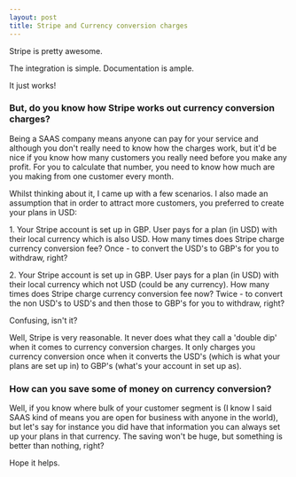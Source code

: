 ```yaml
---
layout: post
title: Stripe and Currency conversion charges
---
```


Stripe is pretty awesome.

The integration is simple. Documentation is ample.

It just works!

### But, do you know how Stripe works out currency conversion charges?

Being a SAAS company means anyone can pay for your service and although you don't really need to know how the charges work, but it'd be nice if you know how many customers you really need before you make any profit. For you to calculate that number, you need to know how much are you making from one customer every month.

Whilst thinking about it, I came up with a few scenarios. I also made an assumption that in order to attract more customers, you preferred to create your plans in USD:

1\. Your Stripe account is set up in GBP. User pays for a plan (in USD) with their local currency which is also USD. How many times does Stripe charge currency conversion fee? Once - to convert the USD's to GBP's for you to withdraw, right?

2\. Your Stripe account is set up in GBP. User pays for a plan (in USD) with their local currency which not USD (could be any currency). How many times does Stripe charge currency conversion fee now? Twice - to convert the non USD's to USD's and then those to GBP's for you to withdraw, right?

Confusing, isn't it?

Well, Stripe is very reasonable. It never does what they call a 'double dip' when it comes to currency conversion charges. It only charges you currency conversion once when it converts the USD's (which is what your plans are set up in) to GBP's (what's your account in set up as).

### How can you save some of money on currency conversion?

Well, if you know where bulk of your customer segment is (I know I said SAAS kind of means you are open for business with anyone in the world), but let's say for instance you did have that information you can always set up your plans in that currency. The saving won't be huge, but something is better than nothing, right?

Hope it helps.